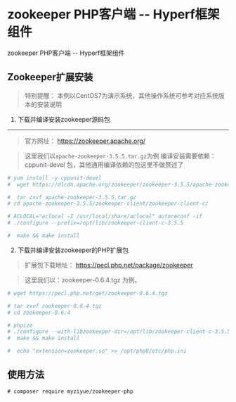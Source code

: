 # zookeeper PHP客户端 -- Hyperf框架组件

zookeeper PHP客户端 -- Hyperf框架组件

## Zookeeper扩展安装

> 特别提醒： 本例以CentOS7为演示系统，其他操作系统可参考对应系统版本的安装说明 

1. 下载并编译安装zookeeper源码包
---

> 官方网址： https://zookeeper.apache.org/

> 这里我们以`apache-zookeeper-3.5.5.tar.gz`为例
编译安装需要依赖：cppunit-devel 包，其他通用编译依赖的包这里不做赘述了

```bash
# yum install -y cppunit-devel
#  wget https://dlcdn.apache.org/zookeeper/zookeeper-3.5.5/apache-zookeeper-3.5.5.tar.gz

#  tar zxvf apache-zookeeper-3.5.5.tar.gz
# cd apache-zookeeper-3.5.5/zookeeper-client/zookeeper-client-c/

# ACLOCAL="aclocal -I /usr/local/share/aclocal" autoreconf -if
# ./configure --prefix=/opt/lib/zookeeper-client-c-3.5.5

#  make && make install
```

2. 下载并编译安装zookeeper的PHP扩展包

> 扩展包下载地址： https://pecl.php.net/package/zookeeper

> 这里我们以：zookeeper-0.6.4.tgz 为例。

```bash
# wget https://pecl.php.net/get/zookeeper-0.6.4.tgz

# tar zxvf zookeeper-0.6.4.tgz
# cd zookeeper-0.6.4

# phpize
# ./configure --with-libzookeeper-dir=/opt/lib/zookeeper-client-c-3.5.5/
#  make && make install

#  echo "extension=zookeeper.so" >> /opt/php8/etc/php.ini
```


## 使用方法

```shell
# composer require myziyue/zookeeper-php
```